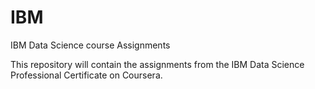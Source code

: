 # IBM
IBM Data Science course Assignments

This repository will contain the assignments from the IBM Data Science Professional Certificate on Coursera.
